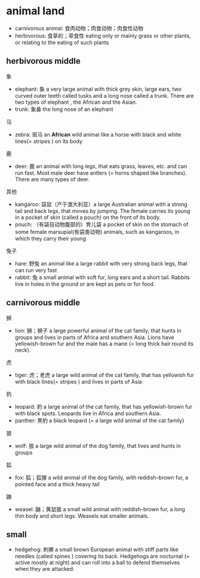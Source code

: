 # animal land

- carnivorous animal: 食肉动物；肉食动物；肉食性动物
- herbivorous: 食草的；草食性 eating only or mainly grass or other plants, or relating to the eating of such plants


## herbivorous middle

象

- elephant: 象 a very large animal with thick grey skin, large ears, two curved outer teeth called tusks and a long nose called a trunk. There are two types of elephant , the African and the Asian.
- trunk: 象鼻 the long nose of an elephant

马

- zebra: 斑马 an **African** wild animal like a horse with black and white lines(= stripes ) on its body


鹿

- deer: 鹿 an animal with long legs, that eats grass, leaves, etc. and can run fast. Most male deer have antlers (= horns shaped like branches). There are many types of deer.

其他

- kangaroo: 袋鼠（产于澳大利亚）a large Australian animal with a strong tail and back legs, that moves by jumping. The female carries its young in a pocket of skin (called a pouch) on the front of its body.
- pouch: （有袋目动物腹部的）育儿袋 a pocket of skin on the stomach of some female marsupial(有袋类动物) animals, such as kangaroos, in which they carry their young

兔子

- hare: 野兔 an animal like a large rabbit with very strong back legs, that can run very fast
- rabbit: 兔 a small animal with soft fur, long ears and a short tail. Rabbits live in holes in the ground or are kept as pets or for food.

## carnivorous middle

狮

- lion: 狮；狮子 a large powerful animal of the cat family, that hunts in groups and lives in parts of Africa and southern Asia. Lions have yellowish-brown fur and the male has a mane (= long thick hair round its neck).

虎

- tiger: 虎；老虎 a large wild animal of the cat family, that has yellowish fur with black lines(= stripes ) and lives in parts of Asia

豹

- leopard: 豹 a large animal of the cat family, that has yellowish-brown fur with black spots. Leopards live in Africa and southern Asia.
- panther: 黑豹 a black leopard (= a large wild animal of the cat family)

狼

- wolf: 狼 a large wild animal of the dog family, that lives and hunts in groups

狐

- fox: 狐；狐狸 a wild animal of the dog family, with reddish-brown fur, a pointed face and a thick heavy tail

鼬

- weasel: 鼬；黄鼠狼 a small wild animal with reddish-brown fur, a long thin body and short legs. Weasels eat smaller animals.



## small

- hedgehog: 刺猬 a small brown European animal with stiff parts like needles (called spines ) covering its back. Hedgehogs are nocturnal (= active mostly at night) and can roll into a ball to defend themselves when they are attacked.

